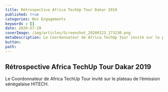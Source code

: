 ```yaml
---
title: Rétrospective Africa TechUp Tour Dakar 2019
published: true
categories: Nos Engagements
keywords : []
date: 2020-O7-29
coverImage: /img/articles/Screenshot_20200123_173230.png
metaDescription: Le Coordonnateur de Africa TechUp Tour invité sur le plateau de l’émission sénégalaise HITECH.
button:
path:
---
```


## Rétrospective Africa TechUp Tour Dakar 2019

Le Coordonnateur de Africa TechUp Tour invité sur le plateau de l’émission sénégalaise HITECH.
